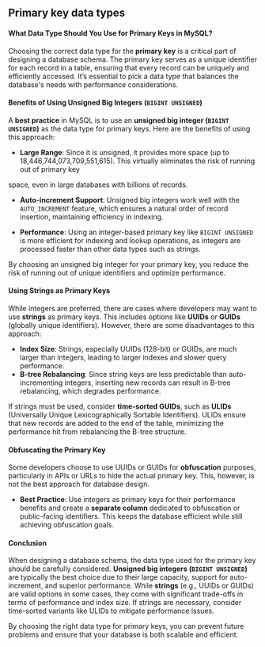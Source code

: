 ## Primary key data types

#### What Data Type Should You Use for Primary Keys in MySQL?

Choosing the correct data type for the **primary key** is a critical part of designing a database schema. The primary key serves as a unique identifier for each record in a table, ensuring that every record can be uniquely and efficiently accessed. It’s essential to pick a data type that balances the database's needs with performance considerations.

#### Benefits of Using Unsigned Big Integers (`BIGINT UNSIGNED`)

A **best practice** in MySQL is to use an **unsigned big integer (`BIGINT UNSIGNED`)** as the data type for primary keys. Here are the benefits of using this approach:

- **Large Range**: Since it is unsigned, it provides more space (up to 18,446,744,073,709,551,615). This virtually eliminates the risk of running out of primary key

space, even in large databases with billions of records.

- **Auto-increment Support**: Unsigned big integers work well with the `AUTO_INCREMENT` feature, which ensures a natural order of record insertion, maintaining efficiency in indexing.

- **Performance**: Using an integer-based primary key like `BIGINT UNSIGNED` is more efficient for indexing and lookup operations, as integers are processed faster than other data types such as strings.

By choosing an unsigned big integer for your primary key, you reduce the risk of running out of unique identifiers and optimize performance.

#### Using Strings as Primary Keys

While integers are preferred, there are cases where developers may want to use **strings** as primary keys. This includes options like **UUIDs** or **GUIDs** (globally unique identifiers). However, there are some disadvantages to this approach:

- **Index Size**: Strings, especially UUIDs (128-bit) or GUIDs, are much larger than integers, leading to larger indexes and slower query performance.
- **B-tree Rebalancing**: Since string keys are less predictable than auto-incrementing integers, inserting new records can result in B-tree rebalancing, which degrades performance.

If strings must be used, consider **time-sorted GUIDs**, such as **ULIDs** (Universally Unique Lexicographically Sortable Identifiers). ULIDs ensure that new records are added to the end of the table, minimizing the performance hit from rebalancing the B-tree structure.

#### Obfuscating the Primary Key

Some developers choose to use UUIDs or GUIDs for **obfuscation** purposes, particularly in APIs or URLs to hide the actual primary key. This, however, is not the best approach for database design.

- **Best Practice**: Use integers as primary keys for their performance benefits and create a **separate column** dedicated to obfuscation or public-facing identifiers. This keeps the database efficient while still achieving obfuscation goals.

#### Conclusion

When designing a database schema, the data type used for the primary key should be carefully considered. **Unsigned big integers (`BIGINT UNSIGNED`)** are typically the best choice due to their large capacity, support for auto-increment, and superior performance. While **strings** (e.g., UUIDs or GUIDs) are valid options in some cases, they come with significant trade-offs in terms of performance and index size. If strings are necessary, consider time-sorted variants like ULIDs to mitigate performance issues.

By choosing the right data type for primary keys, you can prevent future problems and ensure that your database is both scalable and efficient.
